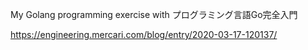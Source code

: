 My Golang programming exercise with プログラミング言語Go完全入門

https://engineering.mercari.com/blog/entry/2020-03-17-120137/
